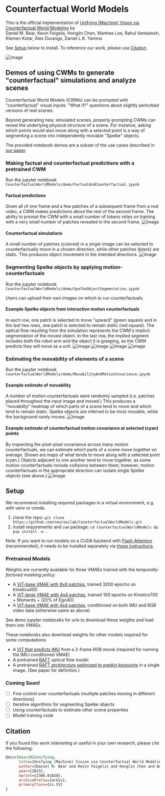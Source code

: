 # Counterfactual World Models
This is the official implementation of [Unifying (Machine) Vision via Counterfactual World Modeling](https://arxiv.org/abs/2306.01828) by    
Daniel M. Bear, Kevin Feigelis, Honglin Chen, Wanhee Lee, Rahul Venkatesh, Klemen Kotar, Alex Durango, Daniel L.K. Yamins

See [Setup](#Setup) below to install. To reference our work, please use [Citation](#Citation).

![image](./cwm.png)

## Demos of using CWMs to generate "counterfactual" simulations and analyze scenes

Counterfactual World Models (CWMs) can be prompted with "counterfactual" visual inputs: "What if?" questions about slightly perturbed versions of real scenes.

Beyond generating new, simulated scenes, properly prompting CWMs can reveal the underlying physical structure of a scene. For instance, asking which points would also move along with a selected point is a way of segmenting a scene into independently movable "Spelke" objects.

The provided notebook demos are a subset of the use cases described in [our paper](https://arxiv.org/abs/2306.01828).

### Making factual and counterfactual predictions with a pretrained CWM

Run the jupyter notebook `CounterfactualWorldModels/demo/FactualAndCounterfactual.ipynb`

#### Factual predictions
Given all of one frame and a few patches of a subsequent frame from a real video, a CWM makes predictions about the rest of the second frame. The ability to prompt the CWM with a small number of tokens relies on training with a very small number of patches revealed in the second frame. 
![image](./demo/predictions/factual_predictions.png)

#### Counterfactual simulations
A small number of patches (colored) in a _single image_ can be selected to counterfactually move in a chosen direction, while other patches (black) are static. This produces object movement in the intended directions.
![image](./demo/predictions/counterfactual_predictions.png)

### Segmenting Spelke objects by applying motion-counterfactuals

Run the jupyter notebook `CounterfactualWorldModels/demo/SpelkeObjectSegmentation.ipynb`

Users can upload their own images on which to run counterfactuals.

#### Example Spelke objects from interactive motion counterfactuals
In each row, one patch is selected to move "upward" (green square) and in the last two rows, one patch is selected to remain static (red square). The optical flow resulting from the simulation represents the CWM's implicit segmentation of the moved object. In the last row, the implied segment includes both the robot arm and the object it is grasping, as the CWM predicts they will move as a unit.
![image](./demo/predictions/spelke_object0.png)
![image](./demo/predictions/spelke_object1.png)
![image](./demo/predictions/spelke_object2.png)
![image](./demo/predictions/spelke_object3.png)

### Estimating the movability of elements of a scene

Run the jupyter notebook `CounterfactualWorldModels/demo/MovabilityAndMotionCovariance.ipynb`

#### Example estimate of movability 
A number of motion counterfactuals were randomly sampled (i.e. patches placed throughout the input image and moved.) This produces a "movability" heatmap of which parts of a scene tend to move and which tend to remain static. Spelke objects are inferred to be most movable, while the background rarely moves.
![image](./demo/predictions/movability.png)

#### Example estimate of counterfactual motion covariance at selected (cyan) points
By inspecting the pixel-pixel covariance across many motion counterfactuals, we can estimate which parts of a scene move together on average. Shown are maps of what tends to move along with a selected point (cyan.) Objects adjacent to one another tend to move together, as some motion counterfactuals include collisions between them; however, motion counterfactuals in the appropriate direction can isolate single Spelke objects (see above.)
![image](./demo/predictions/motion_covariance.png)

## Setup
We recommend installing required packages in a virtual environment, e.g. with venv or conda.

1. clone the repo: `git clone https://github.com/neuroailab/CounterfactualWorldModels.git`
2. install requirements and `cwm` package: `cd CounterfactualWorldModels && pip install -e .`

Note: If you want to run models on a CUDA backend with [Flash Attention](https://github.com/HazyResearch/flash-attention) (recommended), 
it needs to be installed separately via [these instructions](https://github.com/HazyResearch/flash-attention#installation-and-features).

### Pretrained Models
Weights are currently available for three VMAEs trained with the _temporally-factored masking policy_:
- A [ViT-base VMAE with 8x8 patches](https://counterfactual-world-modeling.s3.amazonaws.com/cwm_baseVMAE_224px_8x8patches_2frames.pth), trained 3200 epochs on Kinetics400
- A [ViT-large VMAE with 4x4 patches](https://counterfactual-world-modeling.s3.amazonaws.com/cwm_largeVMAE_224px_4x4patches_2frames.pth), trained 100 epochs on Kinetics700 + Moments + (20% of Ego4D)
- A [ViT-base VMAE with 4x4 patches](https://counterfactual-world-modeling.s3.amazonaws.com/cwm_IMUcond_conjVMAE_224px_4x4patches_2frames.pth), conditioned on both IMU and RGB video data (otherwise same as above)

See demo jupyter notebooks for urls to download these weights and load them into VMAEs.

These notebooks also download weights for other models required for some computations:
- A [ViT that predicts IMU](https://counterfactual-world-modeling.s3.amazonaws.com/flow2imu_conjVMAE_224px.pth) from a 2-frame RGB movie (required for running the IMU-conditioned VMAE)
- A pretrained [RAFT](https://github.com/princeton-vl/RAFT) optical flow model
- A pretrained [RAFT _architecture_ optimized to predict keypoints](https://counterfactual-world-modeling.s3.amazonaws.com/raft_consolidated_keypoint_predictor.pth) in a single image. (See paper for definition.)


### Coming Soon!
- [ ] Fine control over counterfactuals (multiple patches moving in different directions)
- [ ] Iterative algorithms for segmenting Spelke objects
- [ ] Using counterfactuals to estimate other scene properties
- [ ] Model training code

## Citation
If you found this work interesting or useful in your own research, please cite the following:
```bibtex
@misc{bear2023unifying,
      title={Unifying (Machine) Vision via Counterfactual World Modeling}, 
      author={Daniel M. Bear and Kevin Feigelis and Honglin Chen and Wanhee Lee and Rahul Venkatesh and Klemen Kotar and Alex Durango and Daniel L. K. Yamins},
      year={2023},
      eprint={2306.01828},
      archivePrefix={arXiv},
      primaryClass={cs.CV}
}
```
